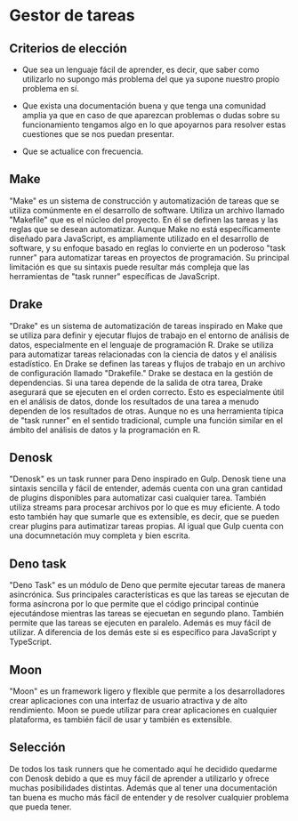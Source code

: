 # Gestor de tareas

## Criterios de elección

- Que sea un lenguaje fácil de aprender, es decir, que saber como utilizarlo no supongo más problema del que ya supone nuestro propio problema en sí.

- Que exista una documentación buena y que tenga una comunidad amplia ya que en caso de que aparezcan problemas o dudas sobre su funcionamiento tengamos algo en lo que apoyarnos para resolver estas cuestiones que se nos puedan presentar.

- Que se actualice con frecuencia.


## Make
"Make" es un sistema de construcción y automatización de tareas que se utiliza comúnmente en el desarrollo de software. Utiliza un archivo llamado "Makefile" que es el núcleo del proyecto. En él se definen las tareas y las reglas que se desean automatizar. Aunque Make no está específicamente diseñado para JavaScript, es ampliamente utilizado en el desarrollo de software, y su enfoque basado en reglas lo convierte en un poderoso "task runner" para automatizar tareas en proyectos de programación. Su principal limitación es que su sintaxis puede resultar más compleja que las herramientas de "task runner" específicas de JavaScript.

## Drake
"Drake" es un sistema de automatización de tareas inspirado en Make que se utiliza para definir y ejecutar flujos de trabajo en el entorno de análisis de datos, especialmente en el lenguaje de programación R. Drake se utiliza para automatizar tareas relacionadas con la ciencia de datos y el análisis estadístico. En Drake se definen las tareas y flujos de trabajo en un archivo de configuración llamado "Drakefile." Drake se destaca en la gestión de dependencias. Si una tarea depende de la salida de otra tarea, Drake asegurará que se ejecuten en el orden correcto. Esto es especialmente útil en el análisis de datos, donde los resultados de una tarea a menudo dependen de los resultados de otras. Aunque no es una herramienta típica de "task runner" en el sentido tradicional, cumple una función similar en el ámbito del análisis de datos y la programación en R.

## Denosk
"Denosk" es un task runner para Deno inspirado en Gulp. Denosk tiene una sintaxis sencilla y fácil de entender, además cuenta con una gran cantidad de plugins disponibles para automatizar casi cualquier tarea. También utiliza streams para procesar archivos por lo que es muy eficiente. A todo esto también hay que sumarle que es extensible, es decir, que se pueden crear plugins para autimatizar tareas propias. Al igual que Gulp cuenta con una documnetación muy completa y bien escrita.

## Deno task
"Deno Task" es un módulo de Deno que permite ejecutar tareas de manera asincrónica. Sus principales características es que las tareas se ejecutan de forma asíncrona por lo que permite que el código principal continúe ejecutándose mientras las tareas se ejecuetan en segundo plano. También permite que las tareas se ejecuten en paralelo. Además es muy fácil de utilizar. A diferencia de los demás este si es específico para JavaScript y TypeScript.

## Moon
"Moon" es un framework ligero y flexible que permite a los desarrolladores crear aplicaciones con una interfaz de usuario atractiva y de alto rendimiento. Moon se puede utilizar para crear aplicaciones en cualquier plataforma, es también fácil de usar y también es extensible.

## Selección
De todos los task runners que he comentado aquí he decidido quedarme con Denosk debido a que es muy fácil de aprender a utilizarlo y ofrece muchas posibilidades distintas. Además que al tener una documentación tan buena es mucho más fácil de entender y de resolver cualquier problema que pueda tener.
